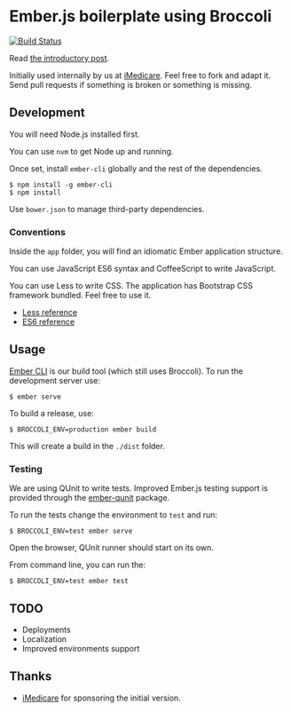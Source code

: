 # Ember.js boilerplate using Broccoli

[![Build Status](https://travis-ci.org/iMedicare/emberjs-broccoli-boilerplate.png?branch=master)](https://travis-ci.org/iMedicare/emberjs-broccoli-boilerplate)

Read [the introductory post](http://ampersate.com/getting-started-with-broccoli-and-emberjs).

Initially used internally by us at [iMedicare](http://imedicare.com).
Feel free to fork and adapt it.
Send pull requests if something is broken or something is missing.

## Development

You will need Node.js installed first.

You can use `nvm` to get Node up and running.

Once set, install `ember-cli` globally and the rest of the dependencies.

    $ npm install -g ember-cli
    $ npm install

Use `bower.json` to manage third-party dependencies.

### Conventions

Inside the `app` folder, you will find an idiomatic Ember application structure.

You can use JavaScript ES6 syntax and CoffeeScript to write JavaScript.

You can use Less to write CSS.
The application has Bootstrap CSS framework bundled. Feel free to use it.

* [Less reference](http://lesscss.org/functions/)
* [ES6 reference](https://github.com/square/es6-module-transpiler#supported-es6-module-syntax)

## Usage

[Ember CLI](https://github.com/stefanpenner/ember-cli) is our build tool
(which still uses Broccoli). To run the development server use:

    $ ember serve

To build a release, use:

    $ BROCCOLI_ENV=production ember build

This will create a build in the `./dist` folder.

### Testing

We are using QUnit to write tests.
Improved Ember.js testing support is provided through the
[ember-qunit](https://github.com/rpflorence/ember-qunit) package.

To run the tests change the environment to `test` and run:

    $ BROCCOLI_ENV=test ember serve

Open the browser, QUnit runner should start on its own.

From command line, you can run the:

    $ BROCCOLI_ENV=test ember test

## TODO

* Deployments
* Localization
* Improved environments support

## Thanks

* [iMedicare](http://imedicare.com) for sponsoring the initial version.
